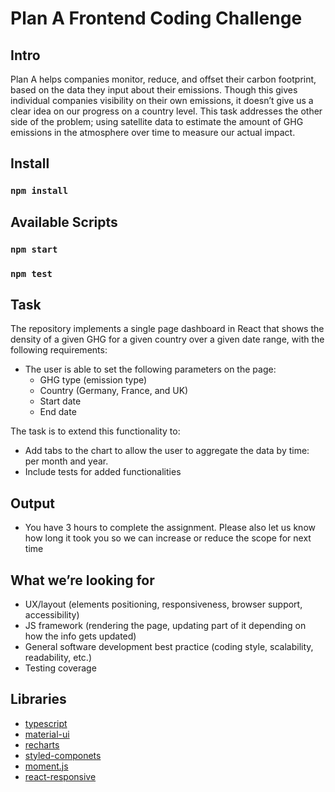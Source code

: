 # Plan A Frontend Coding Challenge

## Intro

Plan A helps companies monitor, reduce, and offset their carbon footprint, based on the data
they input about their emissions. Though this gives individual companies visibility on their
own emissions, it doesn’t give us a clear idea on our progress on a country level.
This task addresses the other side of the problem; using satellite data to estimate the
amount of GHG emissions in the atmosphere over time to measure our actual impact.

## Install

### `npm install`

## Available Scripts

### `npm start`

### `npm test`

## Task

The repository implements a single page dashboard in React that shows the density of a given GHG for a
given country over a given date range, with the following requirements:

- The user is able to set the following parameters on the page:
	- GHG type (emission type)
	- Country (Germany, France, and UK)
	- Start date
	- End date

The task is to extend this functionality to:

- Add tabs to the chart to allow the user to aggregate the data by time: per month and year.
- Include tests for added functionalities

## Output

- You have 3 hours to complete the assignment. Please also let us know how long it took you so we can increase or reduce the scope for next time


## What we’re looking for

- UX/layout (elements positioning, responsiveness, browser support, accessibility)
- JS framework (rendering the page, updating part of it depending on how the info gets updated)
- General software development best practice (coding style, scalability, readability, etc.)
- Testing coverage

## Libraries

* [typescript](https://www.typescriptlang.org/)
* [material-ui](https://material-ui.com/)
* [recharts](https://recharts.org/en-US/)
* [styled-componets](https://styled-components.com/)
* [moment.js](https://momentjs.com/)
* [react-responsive](https://github.com/contra/react-responsive)

